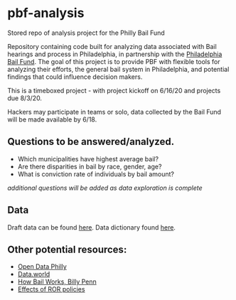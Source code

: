 # pbf-analysis
Stored repo of analysis project for the Philly Bail Fund


Repository containing code built for analyzing data associated with Bail hearings and process in Philadelphia, in partnership with the [Philadelphia Bail Fund](https://www.phillybailfund.org/).  The goal of this project is to provide PBF with flexible tools for analyzing their efforts, the general bail system in Philadelphia, and potential findings that could influence decision makers.

This is a timeboxed project - with project kickoff on 6/16/20 and projects due 8/3/20.

Hackers may participate in teams or solo, data collected by the Bail Fund will be made available by 6/18.

## Questions to be answered/analyzed.
- Which municipalities have highest average bail?
- Are there disparities in bail by race, gender, age?
- What is conviction rate of individuals by bail amount?

*additional questions will be added as data exploration is complete*

## Data
Draft data can be found [here](https://github.com/CodeForPhilly/pbf-analysis/blob/master/Data/0c_distinct_dockets.csv). Data dictionary found [here](https://github.com/CodeForPhilly/pbf-analysis/blob/master/Data/data_dictionary.csv).

## Other potential resources:
- [Open Data Philly](https://www.opendataphilly.org/)
- [Data.world](https://data.world/)
- [How Bail Works, Billy Penn](https://billypenn.com/2018/05/20/criminal-justice-explainer-how-bail-works-in-philadelphia/)
- [Effects of ROR policies](https://medium.com/philadelphia-justice/release-after-one-year-the-reduction-of-cash-bail-in-philadelphia-for-low-level-offenses-found-a-13448516a5bf)
